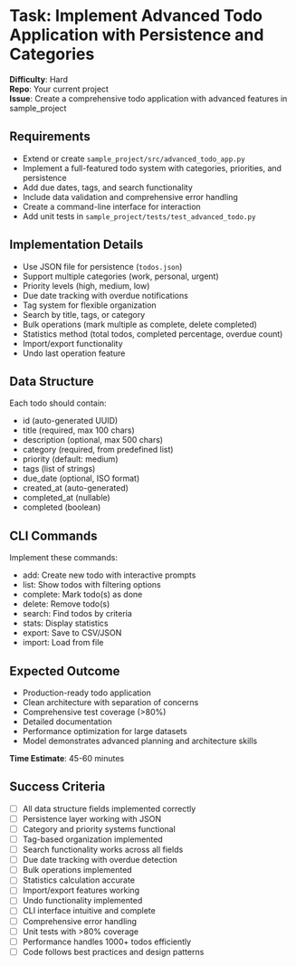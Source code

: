 # Task: Implement Advanced Todo Application with Persistence and Categories

**Difficulty**: Hard  
**Repo**: Your current project  
**Issue**: Create a comprehensive todo application with advanced features in sample_project  

## Requirements
- Extend or create `sample_project/src/advanced_todo_app.py`
- Implement a full-featured todo system with categories, priorities, and persistence
- Add due dates, tags, and search functionality
- Include data validation and comprehensive error handling
- Create a command-line interface for interaction
- Add unit tests in `sample_project/tests/test_advanced_todo.py`

## Implementation Details
- Use JSON file for persistence (`todos.json`)
- Support multiple categories (work, personal, urgent)
- Priority levels (high, medium, low)
- Due date tracking with overdue notifications
- Tag system for flexible organization
- Search by title, tags, or category
- Bulk operations (mark multiple as complete, delete completed)
- Statistics method (total todos, completed percentage, overdue count)
- Import/export functionality
- Undo last operation feature

## Data Structure
Each todo should contain:
- id (auto-generated UUID)
- title (required, max 100 chars)
- description (optional, max 500 chars)
- category (required, from predefined list)
- priority (default: medium)
- tags (list of strings)
- due_date (optional, ISO format)
- created_at (auto-generated)
- completed_at (nullable)
- completed (boolean)

## CLI Commands
Implement these commands:
- add: Create new todo with interactive prompts
- list: Show todos with filtering options
- complete: Mark todo(s) as done
- delete: Remove todo(s)
- search: Find todos by criteria
- stats: Display statistics
- export: Save to CSV/JSON
- import: Load from file

## Expected Outcome
- Production-ready todo application
- Clean architecture with separation of concerns
- Comprehensive test coverage (>80%)
- Detailed documentation
- Performance optimization for large datasets
- Model demonstrates advanced planning and architecture skills

**Time Estimate**: 45-60 minutes

## Success Criteria
- [ ] All data structure fields implemented correctly
- [ ] Persistence layer working with JSON
- [ ] Category and priority systems functional
- [ ] Tag-based organization implemented
- [ ] Search functionality works across all fields
- [ ] Due date tracking with overdue detection
- [ ] Bulk operations implemented
- [ ] Statistics calculation accurate
- [ ] Import/export features working
- [ ] Undo functionality implemented
- [ ] CLI interface intuitive and complete
- [ ] Comprehensive error handling
- [ ] Unit tests with >80% coverage
- [ ] Performance handles 1000+ todos efficiently
- [ ] Code follows best practices and design patterns